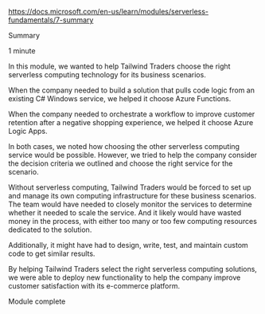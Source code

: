 https://docs.microsoft.com/en-us/learn/modules/serverless-fundamentals/7-summary

Summary

1 minute

In this module, we wanted to help Tailwind Traders choose the right serverless computing technology for its business scenarios.

When the company needed to build a solution that pulls code logic from an existing C# Windows service, we helped it choose Azure Functions.

When the company needed to orchestrate a workflow to improve customer retention after a negative shopping experience, we helped it choose Azure Logic Apps.

In both cases, we noted how choosing the other serverless computing service would be possible. However, we tried to help the company consider the decision criteria we outlined and choose the right service for the scenario.

Without serverless computing, Tailwind Traders would be forced to set up and manage its own computing infrastructure for these business scenarios. The team would have needed to closely monitor the services to determine whether it needed to scale the service. And it likely would have wasted money in the process, with either too many or too few computing resources dedicated to the solution.

Additionally, it might have had to design, write, test, and maintain custom code to get similar results.

By helping Tailwind Traders select the right serverless computing solutions, we were able to deploy new functionality to help the company improve customer satisfaction with its e-commerce platform.

Module complete
